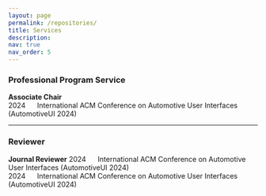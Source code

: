 ```yaml
---
layout: page
permalink: /repositories/
title: Services
description:
nav: true
nav_order: 5
---
```


### Professional Program Service
**Associate Chair**<br />
2024 &nbsp;&nbsp;&nbsp;&nbsp; International ACM Conference on Automotive User Interfaces (AutomotiveUI 2024)

***
### Reviewer
**Journal Reviewer**
2024 &nbsp;&nbsp;&nbsp;&nbsp; International ACM Conference on Automotive User Interfaces (AutomotiveUI 2024)
<br />
2024 &nbsp;&nbsp;&nbsp;&nbsp; International ACM Conference on Automotive User Interfaces (AutomotiveUI 2024)
<br />
 
